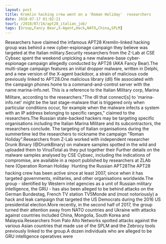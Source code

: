 ```yaml
---
layout: post
title: Kremlin hacking crew went on a 'Roman Holiday'  researchers
date: 2018-07-17 01:02:21
tourl: /2018/07/16/apt28_italian_job/
tags: [Group,Fancy Bear,X-Agent,Hack,NATO,China,SPLM]
---
```

Researchers have claimed the infamous APT28 Kremlin-linked hacking group was behind a new cyber-espionage campaign they believe was targeted at the Italian military.Security researchers from the Z-Lab at CSE Cybsec spent the weekend unpicking a new malware-base cyber-espionage campaign allegedly conducted by APT28 (AKA Fancy Bear).The multi-stage campaign features an initial dropper malware, written in Delphi, and a new version of the X-agent backdoor, a strain of malicious code previously linked to APT28.One malicious library (dll) file associated with the campaign phones home to a command-and-control server with the name marina-info.net. This is a reference to the Italian Military corp, Marina Militare, according to the researchers."The dll that connect[s] to 'marina-info.net' might be the last stage-malware that is triggered only when particular conditions occur, for example when the malware infects a system with an IP address belonging to specific ranges," claimed to the researchers.The Russian state-backed hackers may be targeting specific organisations including the Italian Marina Militare and its subcontractors, the researchers conclude. The targeting of Italian organisations during the summertime led the researchers to nickname the campaign "Roman Holiday".Researchers from Z-Lab worked with independent researcher Drunk Binary (@DrunkBinary) on malware samples spotted in the wild and uploaded them to VirusTotal as they put together their Further details on the malware samples analysed by CSE Cybsec, including the indications of compromise, are available in a report published by researchers at ZLAb here (Operation Roman Holiday  Hunting the Russian APT28The APT28 hacking crew has been active since at least 2007, since when it has targeted governments, militaries, and other organisations worldwide.The group - identified by Western intel agencies as a unit of Russian military intelligence, the GRU - has also been alleged to be behind attacks on the German Bundestag, French TV station TV5Monde and (most notoriously) a hack and leak campaign that targeted the US Democrats during the 2016 US presidential election.More recently, in the second half of 2017, the group turned their attention away from NATO countries and Ukraine with attacks against countries included China, Mongolia, South Korea and Malaysia.Researchers from Palo Alto Networks spotted attacks against the various Asian countries that made use of the SPLM and the Zebrocy tools previously linked to the group.A dozen individuals who are alleged to be GRU intelligence operatives were 